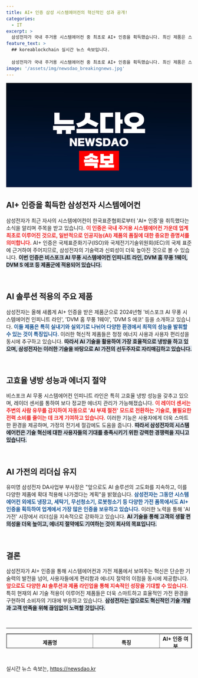 ```yaml
---
title: AI+ 인증 삼성 시스템에어컨의 혁신적인 성과 공개!
categories:
  - IT
excerpt: >
  삼성전자가 국내 주거용 시스템에어컨 중 최초로 AI+ 인증을 획득했습니다. 최신 제품은 스마트한 에너지 관리로 효율성을 높여, AI 가전 리더십을 이어가겠다는 포부를 밝혔습니다. 이 혁신에 주목하세요!
feature_text: >
  ## koreablockchain 실시간 뉴스 속보입니다.

  삼성전자가 국내 주거용 시스템에어컨 중 최초로 AI+ 인증을 획득했습니다. 최신 제품은 스마트한 에너지 관리로 효율성을 높여, AI 가전 리더십을 이어가겠다는 포부를 밝혔습니다. 이 혁신에 주목하세요!
image: '/assets/img/newsdao_breakingnews.jpg'
---
```


<p><img src="/assets/img/newsdao_breakingnews.jpg" alt="koreablockchain 속보" /></p>

<h2 data-ke-size="size26">AI+ 인증을 획득한 삼성전자 시스템에어컨</h2>

<p data-ke-size="size16">삼성전자가 최근 자사의 시스템에어컨이 한국표준협회로부터 'AI+ 인증'을 취득했다는 소식을 알리며 주목을 받고 있습니다. <b><span style="color: #ee2323;">이 인증은 국내 주거용 시스템에어컨 가운데 업계 최초로 이루어진 것으로, 일반적으로 인공지능(AI) 제품의 품질에 대한 중요한 증명서를 의미합니다.</span></b> AI+ 인증은 국제표준화기구(ISO)와 국제전기기술위원회(IEC)의 국제 표준에 근거하여 주어지므로, 삼성전자의 기술력과 신뢰성이 더욱 높아진 것으로 볼 수 있습니다. <b><span style="background-color: #21538527;">이번 인증은 비스포크 AI 무풍 시스템에어컨 인피니트 라인, DVM 홈 무풍 1웨이, DVM S 에코 등 제품군에 적용되어 있습니다.</span></b></p>

<p data-ke-size="size16">&nbsp;</p>

<h2 data-ke-size="size26">AI 솔루션 적용의 주요 제품</h2>

<p data-ke-size="size16">삼성전자는 올해 새롭게 AI+ 인증을 받은 제품군으로 2024년형 '비스포크 AI 무풍 시스템에어컨 인피니트 라인', 'DVM 홈 무풍 1웨이', 'DVM S 에코' 등을 소개하고 있습니다. <b><span style="color: #1a5490;">이들 제품은 특히 실내기와 실외기로 나뉘어 다양한 환경에서 최적의 성능을 발휘할 수 있는 것이 특징입니다.</span></b> 이러한 혁신적 제품들은 청정 에너지 사용과 사용자 편리성을 동시에 추구하고 있습니다. <b><span style="background-color: #21538527;">따라서 AI 기술을 활용하여 가장 효율적으로 냉방을 하고 있으며, 삼성전자는 이러한 기술을 바탕으로 AI 가전의 선두주자로 자리매김하고 있습니다.</span></b></p>

<p data-ke-size="size16">&nbsp;</p>

<h2 data-ke-size="size26">고효율 냉방 성능과 에너지 절약</h2>

<p data-ke-size="size16">비스포크 AI 무풍 시스템에어컨 인피니트 라인은 특히 고효율 냉방 성능을 갖추고 있으며, 레이더 센서를 통하여 보다 정교한 에너지 관리가 가능해졌습니다. <b><span style="color: #ee2323;">이 레이더 센서는 주변의 사람 유무를 감지하여 자동으로 'AI 부재 절전' 모드로 전환하는 기술로, 불필요한 전력 소비를 줄이는 데 크게 기여하고 있습니다.</span></b> 이러한 기능은 사용자에게 더욱 스마트한 환경을 제공하며, 가정의 전기세 절감에도 도움을 줍니다. <b><span style="background-color: #21538527;">따라서 삼성전자의 시스템에어컨은 기술 혁신에 대한 사용자들의 기대를 충족시키기 위한 강력한 경쟁력을 지니고 있습니다.</span></b></p>

<p data-ke-size="size16">&nbsp;</p>

<h2 data-ke-size="size26">AI 가전의 리더십 유지</h2>

<p data-ke-size="size16">유미영 삼성전자 DA사업부 부사장은 "앞으로도 AI 솔루션의 고도화를 지속하고, 이를 다양한 제품에 확대 적용해 나가겠다는 계획"을 밝혔습니다. <b><span style="color: #1a5490;">삼성전자는 그동안 시스템에어컨 외에도 냉장고, 세탁기, 무선청소기, 로봇청소기 등 다양한 가전 품목에서도 AI+ 인증을 획득하여 업계에서 가장 많은 인증을 보유하고 있습니다.</span></b> 이러한 노력을 통해 'AI 가전' 시장에서 리더십을 지속적으로 강화하고 있습니다. <b><span style="background-color: #21538527;">AI 기술을 통해 고객의 생활 편의성을 더욱 높이고, 에너지 절약에도 기여하는 것이 회사의 목표입니다.</span></b></p>

<p data-ke-size="size16">&nbsp;</p>

<h2 data-ke-size="size26">결론</h2>

<p data-ke-size="size16">삼성전자가 AI+ 인증을 통해 시스템에어컨과 가전 제품에서 보여주는 혁신은 단순한 기술력의 발전을 넘어, 사용자들에게 편리함과 에너지 절약의 이점을 동시에 제공합니다. <b><span style="color: #ee2323;">앞으로도 다양한 AI 솔루션과 제품 라인업을 통해 지속적인 성장을 기대할 수 있습니다.</span></b> 특히 현재의 AI 기술 적용이 이루어진 제품들은 더욱 스마트하고 효율적인 가전 환경을 구현하여 소비자의 기대에 부응하고 있습니다. <b><span style="background-color: #21538527;">삼성전자는 앞으로도 혁신적인 기술 개발과 고객 만족을 위해 끊임없이 노력할 것입니다.</span></b></p>

<p data-ke-size="size16">&nbsp;</p> 

<hr />

<table style="width: 100%; height: 40px;" border="1">
    <tr>
        <td style="text-align: center; height: 40px;"><b>제품명</b></td>
        <td style="text-align: center; height: 40px;"><b>특징</b></td>
        <td style="text-align: center; height: 40px;"><b>AI+ 인증 여부</b></td>
    </tr>
    <tr>
        <td style="text-align: center; height: 17px;"><b>비스포크 AI 무풍 시스템에어컨 인피니트 라인</b></td>
        <td style="text-align: center; height: 17px;"><b>고효율 냉방 성능, 레이더 센서 탑재</b></td>
        <td style="text-align: center; height: 17px;"><b>획득</b></td>
    </tr>
    <tr>
        <td style="text-align: center; height: 17px;"><b>DVM 홈 무풍 1웨이</b></td>
        <td style="text-align: center; height: 17px;"><b>스마트 냉방과 에너지 절약</b></td>
        <td style="text-align: center; height: 17px;"><b>획득</b></td>
    </tr>
    <tr>
        <td style="text-align: center; height: 17px;"><b>DVM S 에코</b></td>
        <td style="text-align: center; height: 17px;"><b>친환경 설계, 높은 에너지 효율</b></td>
        <td style="text-align: center; height: 17px;"><b>획득</b></td>
    </tr>
</table>

<p data-ke-size="size16">&nbsp;</p>
실시간 뉴스 속보는, <a href="https://newsdao.kr" rel="dofollow">https://newsdao.kr</a>


